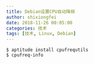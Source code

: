 ```yaml
---
title: Debian设置CPU自动降频
author: shixiongfei
date: 2018-11-26 00:05:00
categories: 技术
tags: [技术, Linux, Debian]
---
```


```shell
$ aptitude install cpufrequtils
$ cpufreq-info
```
